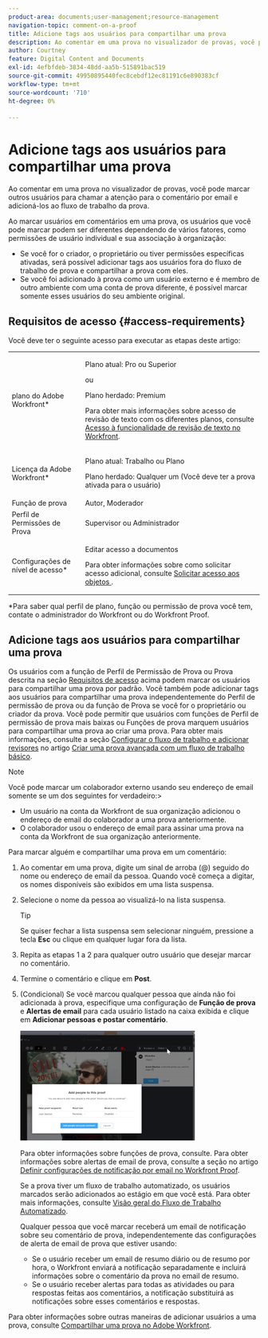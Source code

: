 ```yaml
---
product-area: documents;user-management;resource-management
navigation-topic: comment-on-a-proof
title: Adicione tags aos usuários para compartilhar uma prova
description: Ao comentar em uma prova no visualizador de provas, você pode marcar outros usuários para chamar a atenção para o comentário por email e adicioná-los ao fluxo de trabalho da prova.
author: Courtney
feature: Digital Content and Documents
exl-id: 4efbfdeb-3834-48dd-aa5b-515891bac519
source-git-commit: 49950895440fec8cebdf12ec81191c6e890383cf
workflow-type: tm+mt
source-wordcount: '710'
ht-degree: 0%

---
```


# Adicione tags aos usuários para compartilhar uma prova

Ao comentar em uma prova no visualizador de provas, você pode marcar outros usuários para chamar a atenção para o comentário por email e adicioná-los ao fluxo de trabalho da prova.

Ao marcar usuários em comentários em uma prova, os usuários que você pode marcar podem ser diferentes dependendo de vários fatores, como permissões de usuário individual e sua associação à organização:

* Se você for o criador, o proprietário ou tiver permissões específicas ativadas, será possível adicionar tags aos usuários fora do fluxo de trabalho de prova e compartilhar a prova com eles.
* Se você foi adicionado à prova como um usuário externo e é membro de outro ambiente com uma conta de prova diferente, é possível marcar somente esses usuários do seu ambiente original. <!--For more information, see [Proofing collaboration limitations with people outside of your organization](../../../../review-and-approve-work/proofing/tips-tricks-and-troubleshooting/collaboration-with-members-outside-of-your-organization.md)-->

## Requisitos de acesso {#access-requirements}

Você deve ter o seguinte acesso para executar as etapas deste artigo:

<table style="table-layout:auto"> 
 <col> 
 <col> 
 <tbody> 
  <tr> 
   <td role="rowheader">plano do Adobe Workfront*</td> 
   <td> <p>Plano atual: Pro ou Superior</p> <p>ou</p> <p>Plano herdado: Premium</p> <p>Para obter mais informações sobre acesso de revisão de texto com os diferentes planos, consulte <a href="/help/quicksilver/administration-and-setup/manage-workfront/configure-proofing/access-to-proofing-functionality.md" class="MCXref xref">Acesso à funcionalidade de revisão de texto no Workfront</a>.</p> </td> 
  </tr> 
  <tr> 
   <td role="rowheader">Licença da Adobe Workfront*</td> 
   <td> <p>Plano atual: Trabalho ou Plano</p> <p>Plano herdado: Qualquer um (Você deve ter a prova ativada para o usuário)</p> </td> 
  </tr> 
  <tr data-mc-conditions=""> 
   <td role="rowheader">Função de prova</td> 
   <td>Autor, Moderador</td> 
  </tr> 
  <tr data-mc-conditions=""> 
   <td role="rowheader">Perfil de Permissões de Prova </td> 
   <td>Supervisor ou Administrador</td> 
  </tr> 
  <tr data-mc-conditions=""> 
   <td role="rowheader">Configurações de nível de acesso*</td> 
   <td> <p>Editar acesso a documentos</p> <p>Para obter informações sobre como solicitar acesso adicional, consulte <a href="../../../../workfront-basics/grant-and-request-access-to-objects/request-access.md" class="MCXref xref">Solicitar acesso aos objetos </a>.</p> </td> 
  </tr> 
 </tbody> 
</table>

&#42;Para saber qual perfil de plano, função ou permissão de prova você tem, contate o administrador do Workfront ou do Workfront Proof.

## Adicione tags aos usuários para compartilhar uma prova

Os usuários com a função de Perfil de Permissão de Prova ou Prova descrita na seção [Requisitos de acesso](#access-requirements) acima podem marcar os usuários para compartilhar uma prova por padrão. Você também pode adicionar tags aos usuários para compartilhar uma prova independentemente do Perfil de permissão de prova ou da função de Prova se você for o proprietário ou criador da prova. Você pode permitir que usuários com funções de Perfil de permissão de prova mais baixas ou Funções de prova marquem usuários para compartilhar uma prova ao criar uma prova. Para obter mais informações, consulte a seção [Configurar o fluxo de trabalho e adicionar revisores](../../../../review-and-approve-work/proofing/creating-proofs-within-workfront/configure-basic-proof-workflow.md#configur) no artigo [Criar uma prova avançada com um fluxo de trabalho básico](../../../../review-and-approve-work/proofing/creating-proofs-within-workfront/configure-basic-proof-workflow.md).

>[!NOTE]
>
>Você pode marcar um colaborador externo usando seu endereço de email somente se um dos seguintes for verdadeiro:>
>* Um usuário na conta da Workfront de sua organização adicionou o endereço de email do colaborador a uma prova anteriormente.
>* O colaborador usou o endereço de email para assinar uma prova na conta da Workfront de sua organização anteriormente.
>

Para marcar alguém e compartilhar uma prova em um comentário:

1. Ao comentar em uma prova, digite um sinal de arroba (@) seguido do nome ou endereço de email da pessoa. Quando você começa a digitar, os nomes disponíveis são exibidos em uma lista suspensa.
1. Selecione o nome da pessoa ao visualizá-lo na lista suspensa.

   >[!TIP]
   >
   >Se quiser fechar a lista suspensa sem selecionar ninguém, pressione a tecla **Esc** ou clique em qualquer lugar fora da lista.

1. Repita as etapas 1 a 2 para qualquer outro usuário que desejar marcar no comentário.
1. Termine o comentário e clique em **Post**.
1. (Condicional) Se você marcou qualquer pessoa que ainda não foi adicionada à prova, especifique uma configuração de **Função de prova** e **Alertas de email** para cada usuário listado na caixa exibida e clique em **Adicionar pessoas e postar comentário**.

   ![](assets/add-people-to-proof-350x220.png)

   Para obter informações sobre funções de prova, consulte. Para obter informações sobre alertas de email de prova, consulte a seção no artigo [Definir configurações de notificação por email no Workfront Proof](../../../../workfront-proof/wp-emailsntfctns/email-alerts/config-email-notification-settings-wp.md).

   Se a prova tiver um fluxo de trabalho automatizado, os usuários marcados serão adicionados ao estágio em que você está. Para obter mais informações, consulte [Visão geral do Fluxo de Trabalho Automatizado](../../../../review-and-approve-work/proofing/proofing-overview/automated-workflow.md).

   Qualquer pessoa que você marcar receberá um email de notificação sobre seu comentário de prova, independentemente das configurações de alerta de email de prova que estiver usando:

   * Se o usuário receber um email de resumo diário ou de resumo por hora, o Workfront enviará a notificação separadamente e incluirá informações sobre o comentário da prova no email de resumo.
   * Se o usuário receber alertas para todas as atividades ou para respostas feitas aos comentários, a notificação substituirá as notificações sobre esses comentários e respostas.

Para obter informações sobre outras maneiras de adicionar usuários a uma prova, consulte [Compartilhar uma prova no Adobe Workfront](../../../../review-and-approve-work/proofing/managing-proofs-within-workfront/share-a-proof-in-workfront.md).
